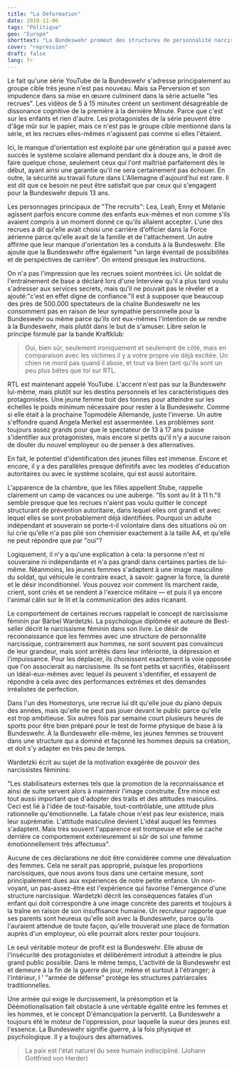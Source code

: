 ```yaml
---
title: "La Déformation"
date: 2019-11-06
tags: "Politique"
geo: "Europe"
shorttext: "La Bundeswehr promeut des structures de personnalité narcissiques et problématiques."
cover: "repression"
draft: false
lang: fr
---
```


Le fait qu'une série YouTube de la Bundeswehr s'adresse principalement au groupe cible très jeune n'est pas nouveau. Mais sa Perversion et son impudence dans sa mise en œuvre culminent dans la série actuelle "les recrues". Les vidéos de 5 à 15 minutes créent un sentiment désagréable de dissonance cognitive de la première à la dernière Minute. Parce que c'est sur les enfants et rien d'autre. Les protagonistes de la série peuvent être d'âge mûr sur le papier, mais ce n'est pas le groupe cible mentionné dans la série, et les recrues elles-mêmes n'agissent pas comme si elles l'étaient.

Ici, le manque d'orientation est exploité par une génération qui a passé avec succès le système scolaire allemand pendant dix à douze ans, le droit de faire quelque chose, seulement ceux qui l'ont maîtrisé parfaitement dès le début, ayant ainsi une garantie qu'il ne sera certainement pas échouer. En outre, la sécurité au travail future dans L'Allemagne d'aujourd'hui est rare. Il est dit que ce besoin ne peut être satisfait que par ceux qui s'engagent pour la Bundeswehr depuis 13 ans.

Les personnages principaux de "The recruits": Lea, Leah, Enny et Mélanie agissent parfois encore comme des enfants eux-mêmes et non comme s'ils avaient compris à un moment donné ce qu'ils allaient accepter. L'une des recrues a dit qu'elle avait choisi une carrière d'officier dans la Force aérienne parce qu'elle avait de la famille et de l'attachement. Un autre affirme que leur manque d'orientation les a conduits à la Bundeswehr. Elle ajoute que la Bundeswehr offre également "un large éventail de possibilités et de perspectives de carrière". On entend presque les instructions.

On n'a pas l'impression que les recrues soient montrées ici. Un soldat de l'entraînement de base a déclaré lors d'une Interview qu'il a plus tard voulu s'adresser aux services secrets, mais qu'il ne pouvait pas le révéler et a ajouté:"c'est en effet digne de confiance."Il est à supposer que beaucoup des près de 500.000 spectateurs de la chaîne Bundeswehr ne les consomment pas en raison de leur sympathie personnelle pour la Bundeswehr ou même parce qu'ils ont eux-mêmes l'intention de se rendre à la Bundeswehr, mais plutôt dans le but de s'amuser. Libre selon le principe formulé par la bande Kraftklub:

> Oui, bien sûr, seulement ironiquement et seulement de côté, mais en comparaison avec les victimes il y a votre propre vie déjà excitée. Un chien ne mord pas quand il aboie, et tout va bien tant qu'ils sont un peu plus bêtes que toi sur RTL.

RTL est maintenant appelé YouTube. L'accent n'est pas sur la Bundeswehr lui-même, mais plutôt sur les destins personnels et les caractéristiques des protagonistes. Une jeune femme boit des tonnes pour atteindre sur les échelles le poids minimum nécessaire pour rester à la Bundeswehr. Comme si elle était à la prochaine Topmodèle Allemande, juste l'inverse. Un autre s'effondre quand Angela Merkel est assermentée. Les problèmes sont toujours assez grands pour que le spectateur de 13 à 17 ans puisse s'identifier aux protagonistes, mais encore si petits qu'il n'y a aucune raison de douter du nouvel employeur ou de penser à des alternatives.

En fait, le potentiel d'identification des jeunes filles est immense. Encore et encore, il y a des parallèles presque définitifs avec les modèles d'éducation autoritaires ou avec le système scolaire, qui est aussi autoritaire.

L'apparence de la chambre, que les filles appellent Stube, rappelle clairement un camp de vacances ou une auberge. "Ils sont au lit à 11 h."Il semble presque que les recrues n'aient pas voulu quitter le concept structurant de prévention autoritaire, dans lequel elles ont grandi et avec lequel elles se sont probablement déjà identifiées. Pourquoi un adulte indépendant et souverain se porte-t-il volontaire dans des situations où on lui crie qu'elle n'a pas plié son chemisier exactement à la taille A4, et qu'elle ne peut répondre que par "oui"?

Logiquement, il n'y a qu'une explication à cela: la personne n'est ni souveraine ni indépendante et n'a pas grandi dans certaines parties de lui-même. Néanmoins, les jeunes femmes s'adaptent à une image masculine du soldat, qui véhicule le contraire exact, à savoir: gagner la force, la dureté et le désir inconditionnel. Vous pouvez voir comment ils marchent raide, crient, sont criés et se rendent à l'exercice militaire — et puis il ya encore l'animal câlin sur le lit et la communication des ados ricanant.

Le comportement de certaines recrues rappelait le concept de narcissisme féminin par Bärbel Wardetzki. La psychologue diplômée et auteure de Best-seller décrit le narcissisme féminin dans son livre. Le désir de reconnaissance que les femmes avec une structure de personnalité narcissique, contrairement aux hommes, ne sont souvent pas convaincus de leur grandeur, mais sont arrêtés dans leur infériorité, la dépression et l'impuissance. Pour les déplacer, ils choisissent exactement la voie opposée que l'on associerait au narcissisme. Ils se font petits et sacrifiés, établissent un Idéal-eux-mêmes avec lequel ils peuvent s'identifier, et essayent de répondre à cela avec des performances extrêmes et des demandes irréalistes de perfection.

Dans l'un des Homestorys, une recrue lui dit qu'elle joue du piano depuis des années, mais qu'elle ne peut pas jouer devant le public parce qu'elle est trop ambitieuse. Six autres fois par semaine court plusieurs heures de sports pour être bien préparé pour le test de forme physique de base à la Bundeswehr. À la Bundeswehr elle-même, les jeunes femmes se trouvent dans une structure qui a dominé et façonné les hommes depuis sa création, et doit s'y adapter en très peu de temps.

Wardetzki écrit au sujet de la motivation exagérée de pouvoir des narcissistes féminins:

"Les stabilisateurs externes tels que la promotion de la reconnaissance et ainsi de suite servent alors à maintenir l'image construite. Être mince est tout aussi important que d'adopter des traits et des attitudes masculins. Ceci est lié à l'idée de tout-faisable, tout-contrôlable, une attitude plus rationnelle qu'émotionnelle. La fatale chose n'est pas leur existence, mais leur suprématie. L'attitude masculine devient L'idéal auquel les femmes s'adaptent. Mais très souvent l'apparence est trompeuse et elle se cache derrière ce comportement extérieurement si sûr de soi une femme émotionnellement très affectueux".

Aucune de ces déclarations ne doit être considérée comme une dévaluation des femmes. Cela ne serait pas approprié, puisque les proportions narcissiques, que nous avons tous dans une certaine mesure, sont principalement dues aux expériences de notre petite enfance. Un non-voyant, un pas-assez-être est l'expérience qui favorise l'émergence d'une structure narcissique. Wardetzki décrit les conséquences fatales d'un enfant qui doit correspondre à une image concrète des parents et toujours à la traîne en raison de son insuffisance humaine. Un recruteur rapporte que ses parents sont heureux qu'elle soit avec la Bundeswehr, parce qu'ils l'auraient attendue de toute façon, qu'elle trouverait une place de formation auprès d'un employeur, où elle pourrait alors rester pour toujours.

Le seul véritable moteur de profit est la Bundeswehr. Elle abuse de l'insécurité des protagonistes et délibérément introduit à atteindre le plus grand public possible. Dans le même temps, L'activité de la Bundeswehr est et demeure à la fin de la guerre de jour, même et surtout à l'étranger; à l'intérieur, l ' "armée de défense" protège les structures patriarcales traditionnelles.

Une armée qui exige le durcissement, la présomption et la Déémotionalisation fait obstacle à une véritable égalité entre les femmes et les hommes, et le concept D'émancipation la pervertit. La Bundeswehr a toujours été le moteur de l'oppression, pour laquelle la sueur des jeunes est l'essence. La Bundeswehr signifie guerre, à la fois physique et psychologique. Il y a toujours des alternatives.

> La paix est l'état naturel du sexe humain indiscipliné. (Johann Gottfried von Herder)
